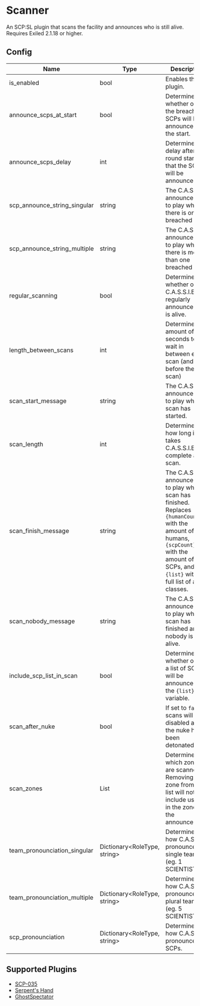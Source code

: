 # Scanner
An SCP:SL plugin that scans the facility and announces who is still alive. Requires Exiled 2.1.18 or higher.

## Config
| Name                         | Type                         | Description                                                                                                                                                                                             |
|------------------------------|------------------------------|---------------------------------------------------------------------------------------------------------------------------------------------------------------------------------------------------------|
| is_enabled                   | bool                         | Enables the plugin.                                                                                                                                                                                     |
| announce_scps_at_start       | bool                         | Determines whether or not the breached SCPs will be announced at the start.                                                                                                                             |
| announce_scps_delay          | int                          | Determines the delay after the round starts that the SCPs will be announced.                                                                                                                            |
| scp_announce_string_singular | string                       | The C.A.S.S.I.E announcement to play when there is one breached SCP.                                                                                                                                    |
| scp_announce_string_multiple | string                       | The C.A.S.S.I.E announcement to play when there is more than one breached SCP.                                                                                                                          |
| regular_scanning             | bool                         | Determines whether or not C.A.S.S.I.E will regularly announce who is alive.                                                                                                                             |
| length_between_scans         | int                          | Determines the amount of seconds to wait in between each scan (and before the first scan)                                                                                                               |
| scan_start_message           | string                       | The C.A.S.S.I.E announcement to play when a scan has started.                                                                                                                                           |
| scan_length                  | int                          | Determines how long it takes C.A.S.S.I.E to complete a scan.                                                                                                                                            |
| scan_finish_message          | string                       | The C.A.S.S.I.E announcement to play when a scan has finished. Replaces `{humanCount}` with the amount of humans, `{scpCount}` with the amount of SCPs, and `{list}` with a full list of alive classes. |
| scan_nobody_message          | string                       | The C.A.S.S.I.E announcement to play when a scan has finished and nobody is alive.                                                                                                                      |
| include_scp_list_in_scan     | bool                         | Determines whether or not a list of SCPs will be announced in the `{list}` variable.                                                                                                                    |
| scan_after_nuke              | bool                         | If set to `false`, scans will be disabled after the nuke has been detonated.                                                                                                                            |
| scan_zones                   | List<ZoneType>               | Determines which zones are scanned. Removing a zone from this list will not include users in the zone in the announcement.                                                                              |
| team_pronounciation_singular | Dictionary<RoleType, string> | Determines how C.A.S.S.I.E pronounces single teams (eg. 1 SCIENTIST).                                                                                                                                   |
| team_pronounciation_multiple | Dictionary<RoleType, string> | Determines how C.A.S.S.I.E pronounces plural teams (eg. 5 SCIENTISTS).                                                                                                                                  |
| scp_pronounciation           | Dictionary<RoleType, string> | Determines how C.A.S.S.I.E pronounces SCPs.                                                                                                                                                             |

## Supported Plugins
* [SCP-035](https://github.com/Cyanox62/scp035)
* [Serpent's Hand](https://github.com/Cyanox62/SerpentsHand)
* [GhostSpectator](https://github.com/Thundermaker300/GhostSpectator)